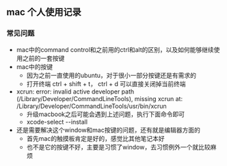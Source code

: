 ## mac 个人使用记录

### 常见问题

- mac中的command control和之前用的ctrl和alt的区别，以及如何能够继续使用之前的一套按键
- mac中的按键
    - 因为之前一直使用的ubuntu，对于很小一部分按键还是有需求的
    - 打开终端 ctrl + shift + t， ctrl + d 可以直接关闭掉当前终端
- xcrun: error: invalid active developer path (/Library/Developer/CommandLineTools), missing xcrun at: /Library/Developer/CommandLineTools/usr/bin/xcrun
    - 升级macbook之后可能会遇到上述问题，执行下面命令即可
    - xcode-select --install
- 还是需要解决这个window和mac按键的问题，还有就是编辑器方面的
    - 首先mac的触摸板肯定是好的，感觉比其他笔记本好
    - 也不是它的按键不好，主要是习惯了window，去习惯例外一个就比较麻烦
